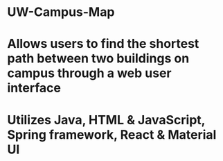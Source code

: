 # UW-Campus-Map

# Allows users to find the shortest path between two buildings on campus through a web user interface

# Utilizes Java, HTML & JavaScript, Spring framework, React & Material UI
